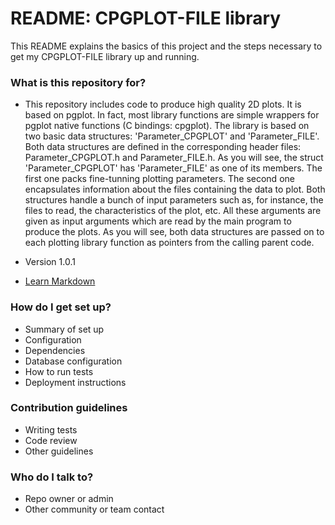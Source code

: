 # README: CPGPLOT-FILE library #

This README explains the basics of this project and the steps necessary to get my CPGPLOT-FILE library up and running.

### What is this repository for? ###

* This repository includes code to produce high quality 2D plots. It is based on pgplot. In fact, most library functions are simple wrappers for pgplot native functions (C bindings: cpgplot). The library is based on two basic data structures: 'Parameter_CPGPLOT' and 'Parameter_FILE'.  Both data structures are defined in the corresponding header files: Parameter_CPGPLOT.h and Parameter_FILE.h. As you will see, the struct 'Parameter_CPGPLOT' has 'Parameter_FILE' as one of its members. The first one packs fine-tunning plotting parameters. The second one encapsulates information about the files containing the data to plot. Both structures handle a bunch of input parameters such as, for instance, the files to read, the characteristics of the plot, etc. All these arguments are given as input arguments which are read by the main program to produce the plots. As you will see, both data structures are passed on to each plotting library function as pointers from the calling parent code. 
  
* Version
1.0.1

* [Learn Markdown](https://bitbucket.org/tutorials/markdowndemo)

### How do I get set up? ###

* Summary of set up
* Configuration
* Dependencies
* Database configuration
* How to run tests
* Deployment instructions

### Contribution guidelines ###

* Writing tests
* Code review
* Other guidelines

### Who do I talk to? ###

* Repo owner or admin
* Other community or team contact